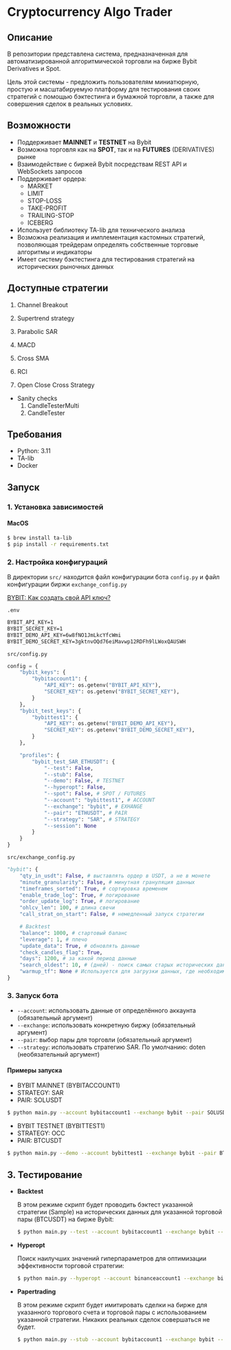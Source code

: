 # Cryptocurrency Algo Trader

## Описание

В репозитории представлена система, предназначенная для автоматизированной алгоритмической торговли на бирже Bybit
Derivatives и Spot.

Цель этой системы - предложить пользователям миниатюрную, простую и масштабируемую платформу для тестирования своих
стратегий с помощью бэктестинга и бумажной торговли, а также для совершения сделок в реальных условиях.


## Возможности

- Поддерживает **MAINNET** и **TESTNET** на Bybit
- Возможна торговля как на **SPOT**, так и на **FUTURES** (DERIVATIVES) рынке
- Взаимодействие с биржей Bybit посредствам REST API и WebSockets запросов
- Поддерживает ордера:
    - MARKET
    - LIMIT
    - STOP-LOSS
    - TAKE-PROFIT
    - TRAILING-STOP
    - ICEBERG
- Использует библиотеку TA-lib для технического анализа
- Возможна реализация и имплементация кастомных стратегий, позволяющая трейдерам определять собственные торговые
  алгоритмы и индикаторы
- Имеет систему бэктестинга для тестирования стратегий на исторических рыночных данных

## Доступные стратегии

1. Channel Breakout
1. Supertrend strategy
1. Parabolic SAR
1. MACD

1. Cross SMA
1. RCI
1. Open Close Cross Strategy

- Sanity checks
    1. CandleTesterMulti
    1. CandleTester

## Требования

- Python: 3.11
- TA-lib
- Docker

## Запуск

### 1. Установка зависимостей

#### MacOS

```bash
$ brew install ta-lib
$ pip install -r requirements.txt
```

### 2. Настройка конфигураций

В директории ``src/`` находится файл конфигурации бота ``config.py`` и файл конфигурации биржи ``exchange_config.py``

[BYBIT: Как создать свой API ключ?](https://www.bybit.com/ru-RU/help-center/article/How-to-create-your-API-key)

``.env``
```txt
BYBIT_API_KEY=1
BYBIT_SECRET_KEY=1
BYBIT_DEMO_API_KEY=6w8fNO1JmLkcYfcWmi
BYBIT_DEMO_SECRET_KEY=3gktnvOQd76eiMavwp12RDFh9lLWoxQAUSWH
```

``src/config.py``
```python
config = {
    "bybit_keys": {
        "bybitaccount1": {
            "API_KEY": os.getenv("BYBIT_API_KEY"),
            "SECRET_KEY": os.getenv("BYBIT_SECRET_KEY"),
        }
    },
    "bybit_test_keys": {
        "bybittest1": {
            "API_KEY": os.getenv("BYBIT_DEMO_API_KEY"),
            "SECRET_KEY": os.getenv("BYBIT_DEMO_SECRET_KEY"),
        }
    },

    "profiles": {
        "bybit_test_SAR_ETHUSDT": {
            "--test": False, 
            "--stub": False, 
            "--demo": False, # TESTNET
            "--hyperopt": False,
            "--spot": False, # SPOT / FUTURES
            "--account": "bybittest1", # ACCOUNT
            "--exchange": "bybit", # EXHANGE
            "--pair": "ETHUSDT", # PAIR
            "--strategy": "SAR", # STRATEGY
            "--session": None 
        }
    }
}
```
``src/exchange_config.py``

```python
"bybit": {
    "qty_in_usdt": False, # выставлять ордер в USDT, а не в монете
    "minute_granularity": False, # минутная грануляция данных
    "timeframes_sorted": True, # сортировка временем
    "enable_trade_log": True, # логирование
    "order_update_log": True, # логирование
    "ohlcv_len": 100, # длина свечи
    "call_strat_on_start": False, # немедленный запуск стратегии

    # Backtest
    "balance": 1000, # стартовый баланс
    "leverage": 1, # плечо
    "update_data": True, # обновлять данные
    "check_candles_flag": True,
    "days": 1200, # за какой период данные
    "search_oldest": 10, # (дней) - поиск самых старых исторических данных, 0 чтобы выключить
    "warmup_tf": None # Используется для загрузки данных, где необходима минутная грануляция
}
```


### 3. Запуск бота 

- `--account`: использовать данные от определённого аккаунта (обязательный аргумент)
- `--exchange`: использовать конкретную биржу (обязательный аргумент)
- `--pair`: выбор пары для торговли (обязательный аргумент)
- `--strategy`: использовать стратегию SAR. По умолчанию: doten (необязательный аргумент)

#### Примеры запуска

- BYBIT MAINNET (BYBITACCOUNT1) 
- STRATEGY: SAR
- PAIR: SOLUSDT
```bash
$ python main.py --account bybitaccount1 --exchange bybit --pair SOLUSDT --strategy SAR
```

- BYBIT TESTNET (BYBITTEST1) 
- STRATEGY: OCC
- PAIR: BTCUSDT
```bash
$ python main.py --demo --account bybittest1 --exchange bybit --pair BTCUSDT --strategy OCC
```



## 3. Тестирование

- **Backtest**

    В этом режиме скрипт будет проводить бэктест указанной стратегии (Sample) на исторических данных для указанной торговой пары (BTCUSDT) на
    бирже Bybit:
    
    ```bash
    $ python main.py --test --account bybitaccount1 --exchange bybit --pair BTCUSDT --strategy Sample
    ```

- **Hyperopt**

    Поиск наилучших значений гиперпараметров для оптимизации
    эффективности торговой стратегии:
    ```bash
    $ python main.py --hyperopt --account binanceaccount1 --exchange binance --pair BTCUSDT --strategy Sample
    ```

- **Papertrading**

    В этом режиме скрипт будет имитировать сделки на бирже для указанного торгового счета и торговой пары
    с использованием указанной стратегии. Никаких реальных сделок совершаться не будет. 
    
    ```bash
    $ python main.py --stub --account bybitaccount1 --exchange bybit --pair BTCUSDT --strategy Sample
    ```
